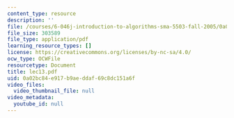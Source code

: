 ```yaml
---
content_type: resource
description: ''
file: /courses/6-046j-introduction-to-algorithms-sma-5503-fall-2005/0a02bc84e917b9aeddaf69c8dc151a6f_lec13.pdf
file_size: 303589
file_type: application/pdf
learning_resource_types: []
license: https://creativecommons.org/licenses/by-nc-sa/4.0/
ocw_type: OCWFile
resourcetype: Document
title: lec13.pdf
uid: 0a02bc84-e917-b9ae-ddaf-69c8dc151a6f
video_files:
  video_thumbnail_file: null
video_metadata:
  youtube_id: null
---
```

